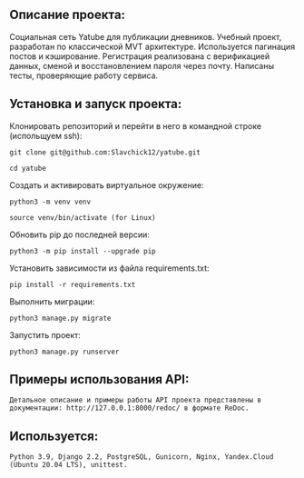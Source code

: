 ## Описание проекта:
Социальная сеть Yatube для публикации дневников. Учебный проект, разработан по классической MVT архитектуре. Используется пагинация постов и кэширование.
Регистрация реализована с верификацией данных, сменой и восстановлением пароля через почту.
Написаны тесты, проверяющие работу сервиса.

## Установка и запуск проекта:
Клонировать репозиторий и перейти в него в командной строке (испольщуем ssh):
```
git clone git@github.com:Slavchick12/yatube.git
```
```
cd yatube
```
Cоздать и активировать виртуальное окружение:
```
python3 -m venv venv
```
```
source venv/bin/activate (for Linux)
```
Обновить pip до последней версии:
```
python3 -m pip install --upgrade pip
```
Установить зависимости из файла requirements.txt:
```
pip install -r requirements.txt
```

Выполнить миграции:
```
python3 manage.py migrate
```
Запустить проект:
```
python3 manage.py runserver
```
## Примеры использования API:
```
Детальное описание и примеры работы API проекта представлены в 
документации: http://127.0.0.1:8000/redoc/ в формате ReDoc.
```
## Используется:
```
Python 3.9, Django 2.2, PostgreSQL, Gunicorn, Nginx, Yandex.Cloud (Ubuntu 20.04 LTS), unittest.
```
